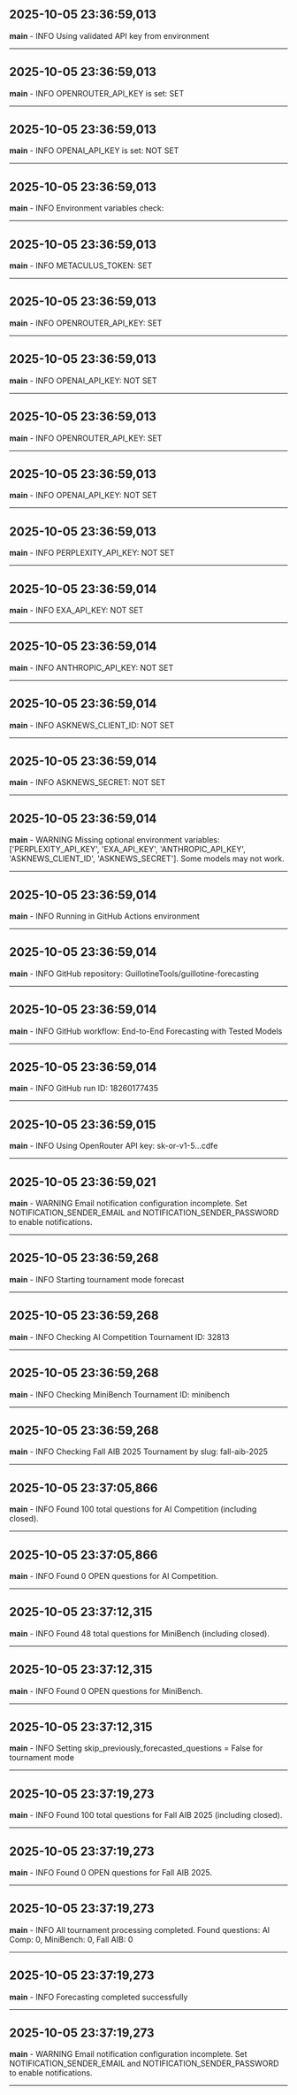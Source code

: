 ## 2025-10-05 23:36:59,013
__main__ - INFO
Using validated API key from environment

---

## 2025-10-05 23:36:59,013
__main__ - INFO
OPENROUTER_API_KEY is set: SET

---

## 2025-10-05 23:36:59,013
__main__ - INFO
OPENAI_API_KEY is set: NOT SET

---

## 2025-10-05 23:36:59,013
__main__ - INFO
Environment variables check:

---

## 2025-10-05 23:36:59,013
__main__ - INFO
METACULUS_TOKEN: SET

---

## 2025-10-05 23:36:59,013
__main__ - INFO
OPENROUTER_API_KEY: SET

---

## 2025-10-05 23:36:59,013
__main__ - INFO
OPENAI_API_KEY: NOT SET

---

## 2025-10-05 23:36:59,013
__main__ - INFO
OPENROUTER_API_KEY: SET

---

## 2025-10-05 23:36:59,013
__main__ - INFO
OPENAI_API_KEY: NOT SET

---

## 2025-10-05 23:36:59,013
__main__ - INFO
PERPLEXITY_API_KEY: NOT SET

---

## 2025-10-05 23:36:59,014
__main__ - INFO
EXA_API_KEY: NOT SET

---

## 2025-10-05 23:36:59,014
__main__ - INFO
ANTHROPIC_API_KEY: NOT SET

---

## 2025-10-05 23:36:59,014
__main__ - INFO
ASKNEWS_CLIENT_ID: NOT SET

---

## 2025-10-05 23:36:59,014
__main__ - INFO
ASKNEWS_SECRET: NOT SET

---

## 2025-10-05 23:36:59,014
__main__ - WARNING
Missing optional environment variables: ['PERPLEXITY_API_KEY', 'EXA_API_KEY', 'ANTHROPIC_API_KEY', 'ASKNEWS_CLIENT_ID', 'ASKNEWS_SECRET']. Some models may not work.

---

## 2025-10-05 23:36:59,014
__main__ - INFO
Running in GitHub Actions environment

---

## 2025-10-05 23:36:59,014
__main__ - INFO
GitHub repository: GuillotineTools/guillotine-forecasting

---

## 2025-10-05 23:36:59,014
__main__ - INFO
GitHub workflow: End-to-End Forecasting with Tested Models

---

## 2025-10-05 23:36:59,014
__main__ - INFO
GitHub run ID: 18260177435

---

## 2025-10-05 23:36:59,015
__main__ - INFO
Using OpenRouter API key: sk-or-v1-5...cdfe

---

## 2025-10-05 23:36:59,021
__main__ - WARNING
Email notification configuration incomplete. Set NOTIFICATION_SENDER_EMAIL and NOTIFICATION_SENDER_PASSWORD to enable notifications.

---

## 2025-10-05 23:36:59,268
__main__ - INFO
Starting tournament mode forecast

---

## 2025-10-05 23:36:59,268
__main__ - INFO
Checking AI Competition Tournament ID: 32813

---

## 2025-10-05 23:36:59,268
__main__ - INFO
Checking MiniBench Tournament ID: minibench

---

## 2025-10-05 23:36:59,268
__main__ - INFO
Checking Fall AIB 2025 Tournament by slug: fall-aib-2025

---

## 2025-10-05 23:37:05,866
__main__ - INFO
Found 100 total questions for AI Competition (including closed).

---

## 2025-10-05 23:37:05,866
__main__ - INFO
Found 0 OPEN questions for AI Competition.

---

## 2025-10-05 23:37:12,315
__main__ - INFO
Found 48 total questions for MiniBench (including closed).

---

## 2025-10-05 23:37:12,315
__main__ - INFO
Found 0 OPEN questions for MiniBench.

---

## 2025-10-05 23:37:12,315
__main__ - INFO
Setting skip_previously_forecasted_questions = False for tournament mode

---

## 2025-10-05 23:37:19,273
__main__ - INFO
Found 100 total questions for Fall AIB 2025 (including closed).

---

## 2025-10-05 23:37:19,273
__main__ - INFO
Found 0 OPEN questions for Fall AIB 2025.

---

## 2025-10-05 23:37:19,273
__main__ - INFO
All tournament processing completed. Found questions: AI Comp: 0, MiniBench: 0, Fall AIB: 0

---

## 2025-10-05 23:37:19,273
__main__ - INFO
Forecasting completed successfully

---

## 2025-10-05 23:37:19,273
__main__ - WARNING
Email notification configuration incomplete. Set NOTIFICATION_SENDER_EMAIL and NOTIFICATION_SENDER_PASSWORD to enable notifications.

---


